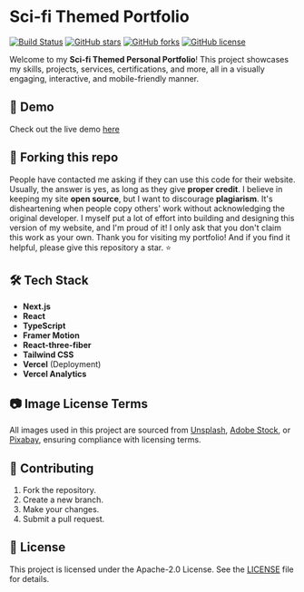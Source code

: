 # Sci-fi Themed Portfolio

[![Build Status](https://img.shields.io/badge/build-passing-brightgreen)](https://github.com/RaymondSWE/StarWars-Portfolio/actions)
[![GitHub stars](https://img.shields.io/github/stars/RaymondSWE/StarWars-Portfolio)](https://github.com/RaymondSWE/StarWars-Portfolio/stargazers)
[![GitHub forks](https://img.shields.io/github/forks/RaymondSWE/StarWars-Portfolio)](https://github.com/RaymondSWE/StarWars-Portfolio/network)
[![GitHub license](https://img.shields.io/github/license/RaymondSWE/StarWars-Portfolio)](https://github.com/RaymondSWE/StarWars-Portfolio/blob/main/LICENSE)

Welcome to my **Sci-fi Themed Personal Portfolio**! This project showcases my skills, projects, services, certifications, and more, all in a visually engaging, interactive, and mobile-friendly manner.

## 🚀 Demo

Check out the live demo [here](https://new-webportfolio.vercel.app)


## 🚨 Forking this repo
People have contacted me asking if they can use this code for their website. Usually, the answer is yes, as long as they give **proper credit**. I believe in keeping my site **open source**, but I want to discourage **plagiarism**. It's disheartening when people copy others' work without acknowledging the original developer. I myself put a lot of effort into building and designing this version of my website, and I'm proud of it! I only ask that you don't claim this work as your own. Thank you for visiting my portfolio! And if you find it helpful, please give this repository a star. ⭐

## 🛠️ Tech Stack

- **Next.js**
- **React**
- **TypeScript**
- **Framer Motion**
- **React-three-fiber**
- **Tailwind CSS**
- **Vercel** (Deployment)
- **Vercel Analytics**

## 📷 Image License Terms

All images used in this project are sourced from [Unsplash](https://unsplash.com), [Adobe Stock](https://stock.adobe.com), or [Pixabay](https://pixabay.com), ensuring compliance with licensing terms.

## 🤝 Contributing

1. Fork the repository.
2. Create a new branch.
3. Make your changes.
4. Submit a pull request.


## 📄 License

This project is licensed under the Apache-2.0 License. See the [LICENSE](LICENSE) file for details.



